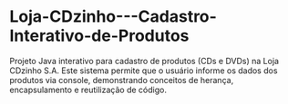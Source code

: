 # Loja-CDzinho---Cadastro-Interativo-de-Produtos
Projeto Java interativo para cadastro de produtos (CDs e DVDs) na Loja CDzinho S.A.   Este sistema permite que o usuário informe os dados dos produtos via console, demonstrando conceitos de herança, encapsulamento e reutilização de código.
